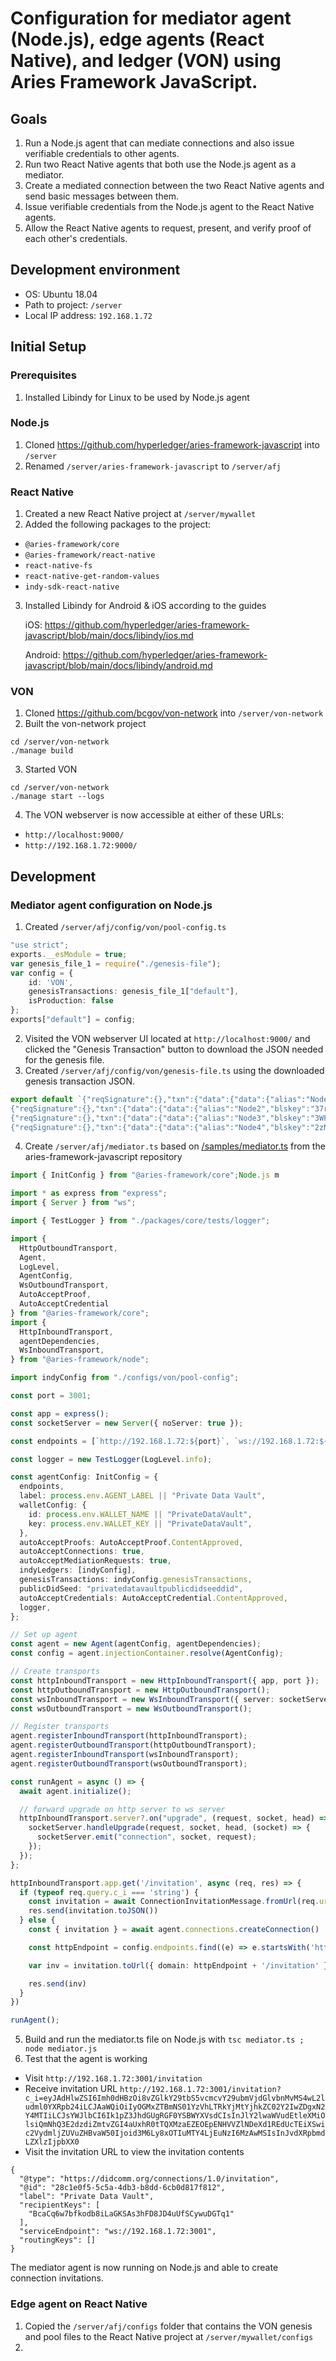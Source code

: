 # Configuration for mediator agent (Node.js), edge agents (React Native), and ledger (VON) using Aries Framework JavaScript.

## Goals
1. Run a Node.js agent that can mediate connections and also issue verifiable credentials to other agents.
2. Run two React Native agents that both use the Node.js agent as a mediator.
3. Create a mediated connection between the two React Native agents and send basic messages between them.
4. Issue verifiable credentials from the Node.js agent to the React Native agents.
5. Allow the React Native agents to request, present, and verify proof of each other's credentials.

## Development environment
- OS: Ubuntu 18.04
- Path to project: `/server`
- Local IP address: `192.168.1.72`

## Initial Setup
### Prerequisites
1. Installed Libindy for Linux to be used by Node.js agent

### Node.js
1. Cloned https://github.com/hyperledger/aries-framework-javascript into `/server`
2. Renamed `/server/aries-framework-javascript` to `/server/afj`

### React Native
1. Created a new React Native project at `/server/mywallet`
2. Added the following packages to the project:
  - `@aries-framework/core`
  - `@aries-framework/react-native`
  - `react-native-fs`
  - `react-native-get-random-values`
  - `indy-sdk-react-native`
3. Installed Libindy for Android & iOS according to the guides

    iOS: https://github.com/hyperledger/aries-framework-javascript/blob/main/docs/libindy/ios.md
    
    Android: https://github.com/hyperledger/aries-framework-javascript/blob/main/docs/libindy/android.md

### VON
1. Cloned https://github.com/bcgov/von-network into `/server/von-network`
2. Built the von-network project
```
cd /server/von-network
./manage build
```
3. Started VON
```
cd /server/von-network
./manage start --logs
```

4. The VON webserver is now accessible at either of these URLs:
- `http://localhost:9000/`
- `http://192.168.1.72:9000/`

## Development
### Mediator agent configuration on Node.js
1. Created `/server/afj/config/von/pool-config.ts`
```typescript
"use strict";
exports.__esModule = true;
var genesis_file_1 = require("./genesis-file");
var config = {
    id: 'VON',
    genesisTransactions: genesis_file_1["default"],
    isProduction: false
};
exports["default"] = config;
```
2. Visited the VON webserver UI located at `http://localhost:9000/` and clicked the "Genesis Transaction" button to download the JSON needed for the genesis file.
3. Created `/server/afj/config/von/genesis-file.ts` using the downloaded genesis transaction JSON.
```typescript
export default `{"reqSignature":{},"txn":{"data":{"data":{"alias":"Node1","blskey":"4N8aUNHSgjQVgkpm8nhNEfDf6txHznoYREg9kirmJrkivgL4oSEimFF6nsQ6M41QvhM2Z33nves5vfSn9n1UwNFJBYtWVnHYMATn76vLuL3zU88KyeAYcHfsih3He6UHcXDxcaecHVz6jhCYz1P2UZn2bDVruL5wXpehgBfBaLKm3Ba","blskey_pop":"RahHYiCvoNCtPTrVtP7nMC5eTYrsUA8WjXbdhNc8debh1agE9bGiJxWBXYNFbnJXoXhWFMvyqhqhRoq737YQemH5ik9oL7R4NTTCz2LEZhkgLJzB3QRQqJyBNyv7acbdHrAT8nQ9UkLbaVL9NBpnWXBTw4LEMePaSHEw66RzPNdAX1","client_ip":"172.17.0.1","client_port":9702,"node_ip":"172.17.0.1","node_port":9701,"services":["VALIDATOR"]},"dest":"Gw6pDLhcBcoQesN72qfotTgFa7cbuqZpkX3Xo6pLhPhv"},"metadata":{"from":"Th7MpTaRZVRYnPiabds81Y"},"type":"0"},"txnMetadata":{"seqNo":1,"txnId":"fea82e10e894419fe2bea7d96296a6d46f50f93f9eeda954ec461b2ed2950b62"},"ver":"1"}
{"reqSignature":{},"txn":{"data":{"data":{"alias":"Node2","blskey":"37rAPpXVoxzKhz7d9gkUe52XuXryuLXoM6P6LbWDB7LSbG62Lsb33sfG7zqS8TK1MXwuCHj1FKNzVpsnafmqLG1vXN88rt38mNFs9TENzm4QHdBzsvCuoBnPH7rpYYDo9DZNJePaDvRvqJKByCabubJz3XXKbEeshzpz4Ma5QYpJqjk","blskey_pop":"Qr658mWZ2YC8JXGXwMDQTzuZCWF7NK9EwxphGmcBvCh6ybUuLxbG65nsX4JvD4SPNtkJ2w9ug1yLTj6fgmuDg41TgECXjLCij3RMsV8CwewBVgVN67wsA45DFWvqvLtu4rjNnE9JbdFTc1Z4WCPA3Xan44K1HoHAq9EVeaRYs8zoF5","client_ip":"172.17.0.1","client_port":9704,"node_ip":"172.17.0.1","node_port":9703,"services":["VALIDATOR"]},"dest":"8ECVSk179mjsjKRLWiQtssMLgp6EPhWXtaYyStWPSGAb"},"metadata":{"from":"EbP4aYNeTHL6q385GuVpRV"},"type":"0"},"txnMetadata":{"seqNo":2,"txnId":"1ac8aece2a18ced660fef8694b61aac3af08ba875ce3026a160acbc3a3af35fc"},"ver":"1"}
{"reqSignature":{},"txn":{"data":{"data":{"alias":"Node3","blskey":"3WFpdbg7C5cnLYZwFZevJqhubkFALBfCBBok15GdrKMUhUjGsk3jV6QKj6MZgEubF7oqCafxNdkm7eswgA4sdKTRc82tLGzZBd6vNqU8dupzup6uYUf32KTHTPQbuUM8Yk4QFXjEf2Usu2TJcNkdgpyeUSX42u5LqdDDpNSWUK5deC5","blskey_pop":"QwDeb2CkNSx6r8QC8vGQK3GRv7Yndn84TGNijX8YXHPiagXajyfTjoR87rXUu4G4QLk2cF8NNyqWiYMus1623dELWwx57rLCFqGh7N4ZRbGDRP4fnVcaKg1BcUxQ866Ven4gw8y4N56S5HzxXNBZtLYmhGHvDtk6PFkFwCvxYrNYjh","client_ip":"172.17.0.1","client_port":9706,"node_ip":"172.17.0.1","node_port":9705,"services":["VALIDATOR"]},"dest":"DKVxG2fXXTU8yT5N7hGEbXB3dfdAnYv1JczDUHpmDxya"},"metadata":{"from":"4cU41vWW82ArfxJxHkzXPG"},"type":"0"},"txnMetadata":{"seqNo":3,"txnId":"7e9f355dffa78ed24668f0e0e369fd8c224076571c51e2ea8be5f26479edebe4"},"ver":"1"}
{"reqSignature":{},"txn":{"data":{"data":{"alias":"Node4","blskey":"2zN3bHM1m4rLz54MJHYSwvqzPchYp8jkHswveCLAEJVcX6Mm1wHQD1SkPYMzUDTZvWvhuE6VNAkK3KxVeEmsanSmvjVkReDeBEMxeDaayjcZjFGPydyey1qxBHmTvAnBKoPydvuTAqx5f7YNNRAdeLmUi99gERUU7TD8KfAa6MpQ9bw","blskey_pop":"RPLagxaR5xdimFzwmzYnz4ZhWtYQEj8iR5ZU53T2gitPCyCHQneUn2Huc4oeLd2B2HzkGnjAff4hWTJT6C7qHYB1Mv2wU5iHHGFWkhnTX9WsEAbunJCV2qcaXScKj4tTfvdDKfLiVuU2av6hbsMztirRze7LvYBkRHV3tGwyCptsrP","client_ip":"172.17.0.1","client_port":9708,"node_ip":"172.17.0.1","node_port":9707,"services":["VALIDATOR"]},"dest":"4PS3EDQ3dW1tci1Bp6543CfuuebjFrg36kLAUcskGfaA"},"metadata":{"from":"TWwCRQRZ2ZHMJFn9TzLp7W"},"type":"0"},"txnMetadata":{"seqNo":4,"txnId":"aa5e817d7cc626170eca175822029339a444eb0ee8f0bd20d3b0b76e566fb008"},"ver":"1"}`
```
4. Create `/server/afj/mediator.ts` based on [/samples/mediator.ts](https://github.com/hyperledger/aries-framework-javascript/blob/main/samples/mediator.ts) from the aries-framework-javascript repository
```typescript
import { InitConfig } from "@aries-framework/core";Node.js m

import * as express from "express";
import { Server } from "ws";

import { TestLogger } from "./packages/core/tests/logger";

import {
  HttpOutboundTransport,
  Agent,
  LogLevel,
  AgentConfig,
  WsOutboundTransport,
  AutoAcceptProof,
  AutoAcceptCredential
} from "@aries-framework/core";
import {
  HttpInboundTransport,
  agentDependencies,
  WsInboundTransport,
} from "@aries-framework/node";

import indyConfig from "./configs/von/pool-config";

const port = 3001;

const app = express();
const socketServer = new Server({ noServer: true });

const endpoints = [`http://192.168.1.72:${port}`, `ws://192.168.1.72:${port}`];

const logger = new TestLogger(LogLevel.info);

const agentConfig: InitConfig = {
  endpoints,
  label: process.env.AGENT_LABEL || "Private Data Vault",
  walletConfig: {
    id: process.env.WALLET_NAME || "PrivateDataVault",
    key: process.env.WALLET_KEY || "PrivateDataVault",
  },
  autoAcceptProofs: AutoAcceptProof.ContentApproved,
  autoAcceptConnections: true,
  autoAcceptMediationRequests: true,
  indyLedgers: [indyConfig],
  genesisTransactions: indyConfig.genesisTransactions,
  publicDidSeed: "privatedatavaultpublicdidseeddid",
  autoAcceptCredentials: AutoAcceptCredential.ContentApproved,
  logger,
};

// Set up agent
const agent = new Agent(agentConfig, agentDependencies);
const config = agent.injectionContainer.resolve(AgentConfig);

// Create transports
const httpInboundTransport = new HttpInboundTransport({ app, port });
const httpOutboundTransport = new HttpOutboundTransport();
const wsInboundTransport = new WsInboundTransport({ server: socketServer });
const wsOutboundTransport = new WsOutboundTransport();

// Register transports
agent.registerInboundTransport(httpInboundTransport);
agent.registerOutboundTransport(httpOutboundTransport);
agent.registerInboundTransport(wsInboundTransport);
agent.registerOutboundTransport(wsOutboundTransport);

const runAgent = async () => {
  await agent.initialize();

  // forward upgrade on http server to ws server
  httpInboundTransport.server?.on("upgrade", (request, socket, head) => {
    socketServer.handleUpgrade(request, socket, head, (socket) => {
      socketServer.emit("connection", socket, request);
    });
  });
};

httpInboundTransport.app.get('/invitation', async (req, res) => {
  if (typeof req.query.c_i === 'string') {
    const invitation = await ConnectionInvitationMessage.fromUrl(req.url)
    res.send(invitation.toJSON())
  } else {
    const { invitation } = await agent.connections.createConnection()

    const httpEndpoint = config.endpoints.find((e) => e.startsWith('http'))

    var inv = invitation.toUrl({ domain: httpEndpoint + '/invitation' })

    res.send(inv)
  }
})

runAgent();
```
5. Build and run the mediator.ts file on Node.js with `tsc mediator.ts ; node mediator.js`
6. Test that the agent is working
- Visit `http://192.168.1.72:3001/invitation`
- Receive invitation URL `http://192.168.1.72:3001/invitation?c_i=eyJAdHlwZSI6Imh0dHBzOi8vZGlkY29tbS5vcmcvY29ubmVjdGlvbnMvMS4wL2ludml0YXRpb24iLCJAaWQiOiIyOGMxZTBmNS01YzVhLTRkYjMtYjhkZC02Y2IwZDgxN2Y4MTIiLCJsYWJlbCI6Ik1pZ3JhdGUgRGF0YSBWYXVsdCIsInJlY2lwaWVudEtleXMiOlsiQmNhQ3E2dzdiZmtvZGI4aUxhR0tTQXMzaEZEOEpENHVVZlNDeXd1REdUcTEiXSwic2VydmljZUVuZHBvaW50Ijoid3M6Ly8xOTIuMTY4LjEuNzI6MzAwMSIsInJvdXRpbmdLZXlzIjpbXX0`
- Visit the invitation URL to view the invitation contents
```
{
  "@type": "https://didcomm.org/connections/1.0/invitation",
  "@id": "28c1e0f5-5c5a-4db3-b8dd-6cb0d817f812",
  "label": "Private Data Vault",
  "recipientKeys": [
    "BcaCq6w7bfkodb8iLaGKSAs3hFD8JD4uUfSCywuDGTq1"
  ],
  "serviceEndpoint": "ws://192.168.1.72:3001",
  "routingKeys": []
}
```

The mediator agent is now running on Node.js and able to create connection invitations.

### Edge agent on React Native
1. Copied the `/server/afj/configs` folder that contains the VON genesis and pool files to the React Native project at `/server/mywallet/configs`
2. 

